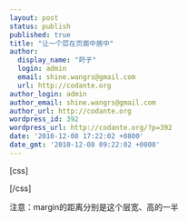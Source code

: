 ```yaml
---
layout: post
status: publish
published: true
title: "让一个层在页面中居中"
author:
  display_name: "莳子"
  login: admin
  email: shine.wangrs@gmail.com
  url: http://codante.org
author_login: admin
author_email: shine.wangrs@gmail.com
author_url: http://codante.org
wordpress_id: 392
wordpress_url: http://codante.org/?p=392
date: '2010-12-08 17:22:02 +0800'
date_gmt: '2010-12-08 09:22:02 +0800'
---
```



[css]

[/css]

注意：margin的距离分别是这个层宽、高的一半